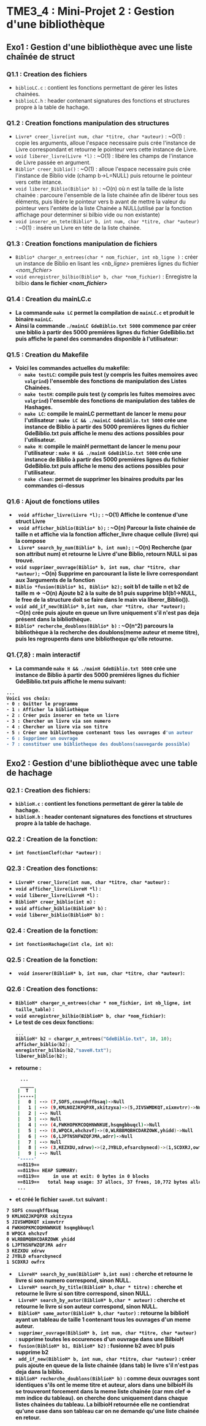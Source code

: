 # TME3_4 : Mini-Projet 2 : Gestion d'une bibliothèque

## Exo1 : Gestion d'une bibliothèque avec une liste chaînée de struct

### Q1.1 : Creation des fichiers
- `biblioLC.c` : contient les fonctions permettant de gérer les listes chainées.
- `biblioLC.h` : header contenant signatures des fonctions et structures propre à la table de hachage.
### Q1.2 : Creation fonctions manipulation des structures
- `Livre* creer_livre(int num, char *titre, char *auteur)` :  ~O(1) : copie les arguments, alloue l'espace necessaire
  puis crée l'instance de Livre correspondant et retourne le pointeur vers cette instance de Livre.
- `void liberer_livre(Livre *l)` : ~O(1) : libére les champs de l'instance de Livre passée en argument.
- `Biblio* creer_biblio()` :   ~O(1) : alloue l'espace necessaire puis crée l'instance de Biblio vide (champ b->L=NULL)
  puis retourne le pointeur vers cette intance.
- `void liberer_Biblio(Biblio* b)` : ~O(n) où n est la taille de la liste chainée : parcoure l'ensemble de la liste
  chainée afin de libérer tous ses éléments, puis libére le pointeur vers b avant de mettre la valeur du pointeur vers
  l'entéte de la liste Chainée a NULL(utilisé par la fonction affichage pour determiner si bilbio vide ou non existante)
- `void inserer_en_tete(Biblio* b, int num, char *titre, char *auteur)` : ~0(1) : insére un Livre en téte de la liste
  chainée.
### Q1.3 : Creation fonctions manipulation de fichiers
- `Biblio* charger_n_entrees(char * nom_fichier, int nb_ligne )` : créer un instance de Biblio en lisant les
  *<nb_ligne>* premières lignes du fichier *<nom_fichier>*
- `void enregistrer_bilbio(Biblio* b, char *nom_fichier)` : Enregistre la bilbio *<b>* dans le fichier *<nom_fichier>*
### Q1.4 : Creation du mainLC.c
- La commande `make LC` permet la compilation de `mainLC.c` et produit le binaire `mainLC`.
- Ainsi la commande `./mainLC GdeBiblio.txt 5000` commence par créer une biblio à partir des 5000 premiéres lignes du
  fichier GdeBiblio.txt puis affiche le panel des commandes disponible à l'utilisateur:
### Q1.5 : Creation du Makefile
- Voici les commandes actuelles du makefile:
    - `make testLC`: compile puis test (y compris les fuites memoires avec `valgrind`) l'ensemble des fonctions de manipulation des Listes Chainées.
    - `make testH`: compile puis test (y compris les fuites memoires avec `valgrind`) l'ensemble des fonctions de manipulation des tables de Hashages.
    - `make LC`: compile le mainLC permettant de lancer le menu pour l'utilisateur : `make LC && ./mainLC GdeBiblio.txt
      5000` crée une instance de Biblio à partir des 5000 premiéres lignes du fichier GdeBiblio.txt puis affiche le menu
      des actions possibles pour l'utilisateur.
    - `make H`: compile le mainH permettant de lancer le menu pour l'utilisateur : `make H && ./mainH GdeBiblio.txt
      5000` crée une instance de Biblio à partir des 5000 premiéres lignes du fichier GdeBiblio.txt puis affiche le menu
      des actions possibles pour l'utilisateur.
    - `make clean`: permet de supprimer les binaires produits par les commandes ci-dessus

### Q1.6 : Ajout de fonctions utiles
- ` void afficher_livre(Livre *l);` :  ~O(1) Affiche le contenue d'une struct Livre
- ` void afficher_biblio(Biblio* b);` : ~O(n) Parcour la liste chainée de taille n et affiche via la fonction afficher_livre chaque
  cellule (livre) qui la compose
- ` Livre* search_by_num(Biblio* b, int num);` :  ~O(n) Recherche (par son attribut num) et retourne le Livre d'une Biblio, retourn NULL
  si pas trouvé.
- `void supprimer_ouvrage(Biblio* b, int num, char *titre, char *auteur);` ~O(n) Supprime en parcourant la liste le
  livre correspondant aux 3arguments de la fonction
- `Biblio *fusion(Biblio* b1, Biblio* b2);` soit b1 de taille n et b2 de taille m => ~O(n) Ajoute b2 à la suite de b1
  puis supprime b1(b1->NULL, le free de la structure doit se faire dans le main via liberer_Biblio()).
- `void add_if_new(Biblio* b,int num, char *titre, char *auteur);` ~O(n) crée puis ajoute en queue un livre uniquement
  s'il n'est pas deja présent dans la bibliothèque.
- `Biblio* recherche_doublons(Biblio* b)` : ~O(n^2) parcours la bibliothèque à la recherche des doublons(meme auteur et
  meme titre), puis les regroupents dans une bibliotheque qu'elle retourne.

### Q1.{7,8} : main interactif
- La commande `make H && ./mainH GdeBiblio.txt 5000` crée une instance de Biblio à partir des 5000 premiéres lignes du
  fichier GdeBiblio.txt puis affiche le menu suivant:

```bash
...
Voici vos choix:
- 0 : Quitter le programme
- 1 : Afficher la bibliothèque
- 2 : Créer puis inserer en tete un livre
- 3 : Chercher un livre via son numero
- 4 : Chercher un livre via son titre
- 5 : Créer une bibliotheque contenant tous les ouvrages d'un auteur
- 6 : Supprimer un ouvrage
- 7 : constituer une bibliotheque des doublons(sauvegarde possible)
```

## Exo2 : Gestion d'une bibliothèque avec une table de hachage

### Q2.1 : Creation des fichiers:
- `biblioH.c` : contient les fonctions permettant de gérer la table de hachage.
- `biblioH.h` : header contenant signatures des fonctions et structures propre à la table de hachage.

### Q2.2 : Creation de la fonction:
- `int fonctionClef(char *auteur)` : 

### Q2.3 : Creation des fonctions:
- `LivreH* creer_livre(int num, char *titre, char *auteur)` : 
- `void afficher_livre(LivreH *l)` : 
- `void liberer_livre(LivreH *l)` : 
- `BiblioH* creer_biblio(int m)` : 
- `void afficher_biblio(BiblioH* b)` : 
- `void liberer_biblio(BiblioH* b)` : 

### Q2.4 : Creation de la fonction:
- `int fonctionHachage(int cle, int m)`:
    
### Q2.5 : Creation de la fonction:
- ` void inserer(BiblioH* b, int num, char *titre, char *auteur)`:

### Q2.6 : Creation des fonctions:
- `BiblioH* charger_n_entrees(char * nom_fichier, int nb_ligne, int taille_table)` :
- `void enregistrer_bilbio(BiblioH* b, char *nom_fichier)`:
- Le test de ces deux fonctions:
    ```c
    ...
    BiblioH* b2 = charger_n_entrees("GdeBiblio.txt", 10, 10);
    afficher_biblio(b2);
    enregistrer_bilbio(b2,"saveH.txt");
    liberer_biblio(b2);
    ```
- retourne :
```bash
     ...
     _____
    |  T  |
    |-----|
    |   0 | --> (7,SOFS,cnuvqhffbsaq)->Null
    |   1 | --> (9,KMLNOZJKPQPXR,xkitzyxa)->(5,JIVSWMDKQT,xixmvtrr)->Null
    |   2 | --> Null
    |   3 | --> Null
    |   4 | --> (4,FWKHOPKMCOQHNWNKUE,hsqmgbbuqcl)->Null
    |   5 | --> (8,WPQCA,ehchzvf)->(0,WLRBBMQBHCDARZOWK,yhidd)->Null
    |   6 | --> (6,LJPTNSNFWZQFJMA,adrr)->Null
    |   7 | --> Null
    |   8 | --> (3,KEZXDU,xdrwv)->(2,JYBLD,efsarcbynecd)->(1,SCDXRJ,owfrx)->Null
    |   9 | --> Null
    '-----'
    ==8119==
    ==8119== HEAP SUMMARY:
    ==8119==     in use at exit: 0 bytes in 0 blocks
    ==8119==   total heap usage: 37 allocs, 37 frees, 10,772 bytes allocated
    ...
```
- et créé le fichier `saveH.txt` suivant :
```txt
7 SOFS cnuvqhffbsaq
9 KMLNOZJKPQPXR xkitzyxa
5 JIVSWMDKQT xixmvtrr
4 FWKHOPKMCOQHNWNKUE hsqmgbbuqcl
8 WPQCA ehchzvf
0 WLRBBMQBHCDARZOWK yhidd
6 LJPTNSNFWZQFJMA adrr
3 KEZXDU xdrwv
2 JYBLD efsarcbynecd
1 SCDXRJ owfrx
```
- ` LivreH* search_by_num(BiblioH* b,int num)` : cherche et retourne le livre si son numero correspond, sinon NULL.
- ` LivreH* search_by_title(BiblioH* b,char * titre)` : cherche et retourne le livre si son titre correspond, sinon NULL.
- ` LivreH* search_by_autor(BiblioH* b,char * auteur)` : cherche et retourne le livre si son auteur correspond, sinon NULL.
- ` BiblioH* same_autor(BiblioH* b,char *autor)` : retourne la biblioH ayant un tableau de taille 1 contenant tous les
  ouvrages d'un meme auteur.
- ` supprimer_ouvrage(BiblioH* b, int num, char *titre, char *auteur)` : supprime toutes les occurences d'un ouvrage
  dans une BilbioH
- ` fusion(BiblioH* b1, BiblioH* b2)` : fusionne b2 avec b1 puis supprime b2
- ` add_if_new(BiblioH* b, int num, char *titre, char *auteur)` : créer puis ajoute en queue de la liste chainée (dans
  tab) le livre s'il n'est pas deja dans la biblio.
- `BiblioH* recherche_doublons(BiblioH* b)` : comme deux ouvrages sont identiques s'ils ont le meme titre et auteur,
  alors dans une bilbioH ils se trouveront forcement dans la meme liste chainée (car mm clef => mm indice du tableau).
  on cherche donc uniquement dans chaque listes chainées du tableau. La bilbioH retournée elle ne contiendrat qu'une
  case dans son tableau car on ne demande qu'une liste chainée en retour.
